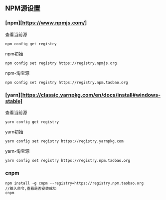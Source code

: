 ## NPM源设置

### [npm][https://www.npmjs.com/]

查看当前源

```
npm config get registry
```

npm初始

```
npm config set registry https://registry.npmjs.org
```

npm-淘宝源

```
npm config set registry https://registry.npm.taobao.org
```



### [yarn][https://classic.yarnpkg.com/en/docs/install#windows-stable]

查看当前源

```
yarn config get registry
```

yarn初始

```
yarn config set registry https://registry.yarnpkg.com
```

yarn-淘宝源

```
yarn config set registry https://registry.npm.taobao.org
```



### cnpm

```
npm install -g cnpm --registry=https://registry.npm.taobao.org
//输入命令,查看是否安装成功
cnpm 
```

